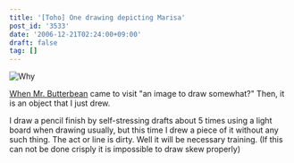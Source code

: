```yaml
---
title: '[Toho] One drawing depicting Marisa'
post_id: '3533'
date: '2006-12-21T02:24:00+09:00'
draft: false
tag: []
---
```


![Why](https://danmaq.com/image/illustrations/mono/2004-2007/speed_s.jpg)

[When Mr. Butterbean](http://mixi.jp/show_friend.pl?id=2308126) came to visit "an image to draw somewhat?" Then, it is an object that I just drew.

I draw a pencil finish by self-stressing drafts about 5 times using a light board when drawing usually, but this time I drew a piece of it without any such thing. The act or line is dirty. Well it will be necessary training. (If this can not be done crisply it is impossible to draw skew properly)